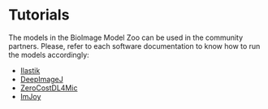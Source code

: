 # Tutorials

The models in the BioImage Model Zoo can be used in the community partners. Please, refer to each software documentation to know how to run the models accordingly:

- [Ilastik](https://www.ilastik.org/documentation/nn/nn.html) 
- [DeepImageJ](https://deepimagej.github.io/tutorials.html)
- [ZeroCostDL4Mic](https://github.com/HenriquesLab/ZeroCostDL4Mic/wiki)
- [ImJoy](https://imjoy.io/docs/#/)


